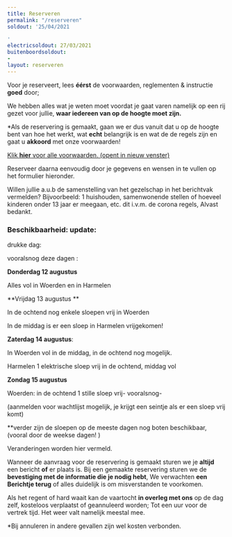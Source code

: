 ```yaml
---
title: Reserveren
permalink: "/reserveren"
soldout: '25/04/2021

'
electricsoldout: 27/03/2021
buitenboordsoldout:
- 
layout: reserveren
---
```



Voor je reserveert, lees **éérst** de voorwaarden, reglementen & instructie **goed** door; [](https://descheepsjongens.nl/voorwaarden)
   
We hebben alles wat je weten moet voordat je gaat varen namelijk op een rij gezet voor jullie,
**waar iedereen van op de hoogte moet zijn.**

*Als de reservering is gemaakt, gaan we er dus vanuit dat u op de hoogte bent van hoe het werkt, wat **echt** belangrijk is en wat de de regels zijn en gaat u **akkoord** met onze voorwaarden!

[Klik **hier** voor alle voorwaarden. (opent in nieuw venster)](http://descheepsjongens.nl/voorwaarden)


Reserveer daarna eenvoudig door je gegevens en wensen in te vullen op het formulier hieronder. 

Willen jullie a.u.b de samenstelling van het gezelschap in het berichtvak vermelden? 
Bijvoorbeeld: 1 huishouden, samenwonende stellen of hoeveel kinderen onder 13 jaar er meegaan, etc.  dit i.v.m. de corona regels, Alvast bedankt.

### Beschikbaarheid: update: 
drukke dag:

vooralsnog deze dagen :


**Donderdag 12 augustus**

 Alles vol in Woerden en in Harmelen 


**Vrijdag 13 augustus **

In de ochtend nog enkele sloepen vrij in Woerden

In de middag is er een sloep in Harmelen vrijgekomen!



**Zaterdag 14 augustus**:

In Woerden vol in de middag, in de ochtend nog mogelijk.

Harmelen  1 elektrische sloep vrij in de ochtend, middag vol


**Zondag 15 augustus**

Woerden: in de ochtend 1 stille sloep vrij- vooralsnog- 


(aanmelden voor wachtlijst mogelijk, je krijgt een seintje als er een sloep vrij komt)

**verder zijn de sloepen op de meeste dagen nog boten beschikbaar, (vooral door de weekse dagen! )  


Veranderingen worden hier vermeld.


Wanneer de aanvraag voor de reservering is gemaakt sturen we je **altijd** een bericht **of** er plaats is.
Bij een gemaakte reservering sturen we de **bevestiging met de informatie die je nodig hebt**,
We verwachten **een Berichtje terug** of alles duidelijk is om misverstanden te voorkomen.

Als het regent of hard waait kan de vaartocht **in overleg met ons** op de dag zelf, kosteloos verplaatst of geannuleerd worden; Tot een uur voor de vertrek tijd. Het weer valt namelijk meestal mee.

*Bij annuleren in andere gevallen zijn wel kosten verbonden.